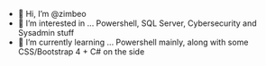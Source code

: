- 👋 Hi, I’m @zimbeo
- 👀 I’m interested in ... Powershell, SQL Server, Cybersecurity and Sysadmin stuff
- 🌱 I’m currently learning ... Powershell mainly, along with some CSS/Bootstrap 4 + C# on the side

